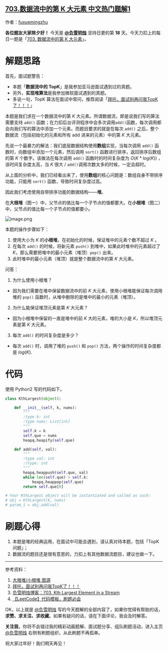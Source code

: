 ## [703.数据流中的第 K 大元素 中文热门题解1](https://leetcode.cn/problems/kth-largest-element-in-a-stream/solutions/100000/mian-shi-ti-jing-gao-jing-dian-topk-ben-u7w30)

作者：[fuxuemingzhu](https://leetcode.cn/u/fuxuemingzhu)

**各位题友大家除夕好！** 今天是 **[@负雪明烛](/u/fuxuemingzhu/)** 坚持日更的第 **18** 天。今天力扣上的每日一题是「[703. 数据流中的第 K 大元素](https://leetcode-cn.com/problems/kth-largest-element-in-a-stream/)」。


# 解题思路

首先，面试题警告：

- 本题「**数据流中的 TopK**」是我参加亚马逊面试遇到过的真题。
- 另外，**实现堆算法**是我参加微软面试遇到的真题。
- 多说一句，TopK 算法在面试中常问，推荐阅读「[拜托，面试别再问我TopK了！！！](https://mp.weixin.qq.com/s/FFsvWXiaZK96PtUg-mmtEw)」



本题是我们求在一个数据流中的第 $K$ 大元素。所谓数据流，即是说我们写的算法需要支持 `add()` 函数；在力扣后台评测程序中会多次调用`add()`函数，每次调用都会向我们写的算法中添加一个元素。而题目要求的就是在每次 `add()` 之后，整个数据流（包括初始化的元素和所有 add 进来的元素）中的第 $K$ 大元素。


先说一个最暴力的解法：我们底层数据结构使用**数组**实现，当每次调用 `add()` 函数时，向数组中添加一个元素，然后调用 `sort()` 函数进行排序，返回排序后数组的第 $K$ 个数字。该做法在每次调用 `add()` 函数时的时间复杂度为  $O(K*log(K))$ ，该时间复杂度太高，当 $K$ 很大 / `add()`调用次数太多的时候，一定会超时。


从上面的分析中，我们已经看出来了，使用**数组**的核心问题是：数组自身不带排序功能，只能用 `sort()` 函数，导致时间复杂度过高。


因此我们考虑使用自带排序功能的数据结构——**堆**。


在**大根堆**（图一）中，父节点的值比每一个子节点的值都要大。在**小根堆**（图二）中，父节点的值比每一个子节点的值都要小。

![image.png](https://pic.leetcode-cn.com/1612977776-oQiAdf-image.png)



本题的操作步骤如下：

1. 使用大小为 $K$ 的**小根堆**，在初始化的时候，保证堆中的元素个数不超过 $K$ 。
1. 在每次 `add()` 的时候，将新元素 `push()` 到堆中，如果此时堆中的元素超过了 $K$，那么需要把堆中的最小元素（堆顶）`pop()` 出来。
1. 此时堆中的最小元素（堆顶）就是整个数据流中的第 $K$ 大元素。



问答：

1. 为什么使用小根堆？

- 因为我们需要在堆中保留数据流中的前 $K$ 大元素，使用小根堆能保证每次调用堆的 `pop()` 函数时，从堆中删除的是堆中的最小的元素（堆顶）。

2. 为什么能保证堆顶元素是第 $K$ 大元素？ 

- 因为小根堆中保留的一直是堆中的前 $K$ 大的元素，堆的大小是 $K$，所以堆顶元素是第 $K$ 大元素。 

3. 每次 `add()` 的时间复杂度是多少？

- 每次 `add()` 时，调用了堆的 `push()` 和 `pop()` 方法，两个操作的时间复杂度都是 $log(K)$.



# 代码


使用 Python2 写的代码如下。

```python
class KthLargest(object):

    def __init__(self, k, nums):
        """
        :type k: int
        :type nums: List[int]
        """
        self.k = k
        self.que = nums
        heapq.heapify(self.que)

    def add(self, val):
        """
        :type val: int
        :rtype: int
        """
        heapq.heappush(self.que, val)
        while len(self.que) > self.k:
            heapq.heappop(self.que)
        return self.que[0]

# Your KthLargest object will be instantiated and called as such:
# obj = KthLargest(k, nums)
# param_1 = obj.add(val)
```



# 刷题心得

1. 本题是堆的经典运用，在面试中可能会遇到，请认真对待本题，包括「TopK问题」；
2. 数据流的题目还是很有意思的，力扣上有其他数据流题目，建议也做一下。


---

参考资料：

1. [大根堆/小根堆 图源](https://www.cnblogs.com/GIggleZN/p/7789260.html)
2. [拜托，面试别再问我TopK了！！！](https://mp.weixin.qq.com/s/FFsvWXiaZK96PtUg-mmtEw)
3. [负雪明烛博客：703. Kth Largest Element in a Stream](https://blog.csdn.net/fuxuemingzhu/article/details/81027116?ops_request_misc=%25257B%252522request%25255Fid%252522%25253A%252522161297276316780269899787%252522%25252C%252522scm%252522%25253A%25252220140713.130102334.pc%25255Fblog.%252522%25257D&request_id=161297276316780269899787&biz_id=0&utm_medium=distribute.pc_search_result.none-task-blog-2~blog~first_rank_v2~rank_v29-1-81027116.pc_v2_rank_blog_default&utm_term=703)
4. [【LeetCode】代码模板，刷题必会](https://fuxuemingzhu.blog.csdn.net/article/details/101900729)




OK，以上就是 [@负雪明烛](https://leetcode-cn.com/u/fuxuemingzhu/) 写的今天题解的全部内容了，如果你觉得有帮助的话，**求赞、求关注、求收藏**。如果有疑问的话，请在下面评论，我会及时解答。

**关注我**，你将不会错过我的精彩动画题解、面试题分享、组队刷题活动，进入主页 [@负雪明烛](https://leetcode-cn.com/u/fuxuemingzhu/) 右侧有刷题组织，从此刷题不再孤单。

祝大家过年好！我们明天再见！